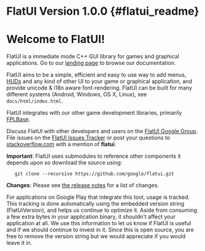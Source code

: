 FlatUI Version 1.0.0    {#flatui_readme}
====================

# Welcome to FlatUI!

FlatUI is a immediate mode C++ GUI library for games and graphical applications.
Go to our [landing page][] to browse our documentation.

FlatUI aims to be a simple, efficient and easy to use way to add menus,
[HUDs][] and any kind of other UI to your game or graphical application,
and provide unicode & i18n aware font-rendering.
FlatUI can be built for many different systems (Android, Windows, OS X, Linux),
see `docs/html/index.html`.

FlatUI integrates with our other game development libraries, primarily
[FPLBase][].

Discuss FlatUI with other developers and users on the
[FlatUI Google Group][]. File issues on the [FlatUI Issues Tracker][]
or post your questions to [stackoverflow.com][] with a mention of
**flatui**.

**Important**: FlatUI uses submodules to reference other components it depends
upon so download the source using:

~~~{.sh}
   git clone --recursive https://github.com/google/flatui.git
~~~

**Changes**: Please see [the release notes](./release_notes.md) for a list of changes.

For applications on Google Play that integrate this tool, usage is tracked.
This tracking is done automatically using the embedded version string
(FlatUiVersion), and helps us continue to optimize it. Aside from
consuming a few extra bytes in your application binary, it shouldn't affect
your application at all.  We use this information to let us know if FlatUI
is useful and if we should continue to invest in it. Since this is open
source, you are free to remove the version string but we would appreciate if
you would leave it in.

  [FlatUI Google Group]: https://groups.google.com/forum/#!forum/flatuilib
  [FlatUI Issues Tracker]: http://github.com/google/flatui/issues
  [stackoverflow.com]: http://www.stackoverflow.com
  [landing page]: http://google.github.io/flatui
  [FPLBase]: https://github.com/google/fplbase
  [HUDs]: https://en.wikipedia.org/wiki/Head-up_display